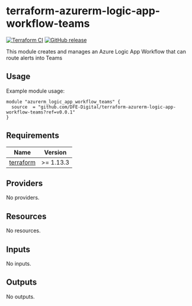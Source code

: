 # terraform-azurerm-logic-app-workflow-teams

[![Terraform CI](https://github.com/DFE-Digital/terraform-azurerm-logic-app-workflow-teams/actions/workflows/continuous-integration-terraform.yml/badge.svg?branch=main)](https://github.com/DFE-Digital/terraform-azurerm-logic-app-workflow-teams/actions/workflows/continuous-integration-terraform.yml?branch=main)
[![GitHub release](https://img.shields.io/github/release/DFE-Digital/terraform-azurerm-logic-app-workflow-teams.svg)](./releases)

This module creates and manages an Azure Logic App Workflow that can route alerts into Teams

## Usage

Example module usage:

```hcl
module "azurerm_logic_app_workflow_teams" {
  source  = "github.com/DFE-Digital/terraform-azurerm-logic-app-workflow-teams?ref=v0.0.1"
}
```

<!-- BEGIN_TF_DOCS -->
## Requirements

| Name | Version |
|------|---------|
| <a name="requirement_terraform"></a> [terraform](#requirement\_terraform) | >= 1.13.3 |

## Providers

No providers.

## Resources

No resources.

## Inputs

No inputs.

## Outputs

No outputs.
<!-- END_TF_DOCS -->
